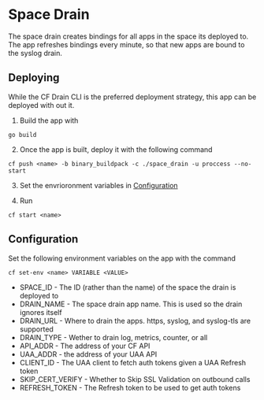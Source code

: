 # Space Drain
The space drain creates bindings for all apps in the space its deployed to.
The app refreshes bindings every minute, so that new apps are bound to the
syslog drain.

## Deploying
While the CF Drain CLI is the preferred deployment strategy, this app can be
deployed with out it.

1. Build the app with

```
go build
```

2. Once the app is built, deploy it with the following command

```
cf push <name> -b binary_buildpack -c ./space_drain -u proccess --no-start
```

3. Set the envrioronment variables in [Configuration](#Configuration)

4. Run

```
cf start <name>
```

## Configuration
Set the following environment variables on the app with the command

```
cf set-env <name> VARIABLE <VALUE>
```

* SPACE_ID - The ID (rather than the name) of the space the drain is deployed to
* DRAIN_NAME - The space drain app name. This is used so the drain ignores itself
* DRAIN_URL - Where to drain the apps. https, syslog, and syslog-tls are supported
* DRAIN_TYPE - Wether to drain log, metrics, counter, or all
* API_ADDR - The address of your CF API
* UAA_ADDR - the address of your UAA API
* CLIENT_ID - The UAA client to fetch auth tokens given a UAA Refresh token
* SKIP_CERT_VERIFY - Whether to Skip SSL Validation on outbound calls
* REFRESH_TOKEN - The Refresh token to be used to get auth tokens

